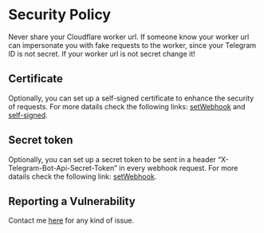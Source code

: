 # Security Policy

Never share your Cloudflare worker url. If someone know your worker url can impersonate you with fake requests to the worker, since your Telegram ID is not secret.
If your worker url is not secret change it!

## Certificate

Optionally, you can set up a self-signed certificate to enhance the security of requests. 
For more datails check the following links: [setWebhook](https://core.telegram.org/bots/api#setwebhook) and [self-signed](https://core.telegram.org/bots/self-signed).

## Secret token
Optionally, you can set up a secret token to be sent in a header “X-Telegram-Bot-Api-Secret-Token” in every webhook request.
For more datails check the following link: [setWebhook](https://core.telegram.org/bots/api#setwebhook).

<!--
## Supported Versions

Use this section to tell people about which versions of your project are
currently being supported with security updates.

| Version | Supported          |
| ------- | ------------------ |
| 5.1.x   | :white_check_mark: |
| 5.0.x   | :x:                |
| 4.0.x   | :white_check_mark: |
| < 4.0   | :x:                |
-->
## Reporting a Vulnerability

Contact me [here](https://t.me/Mqtth3w_support_bot) for any kind of issue.

<!--
Use this section to tell people how to report a vulnerability.

Tell them where to go, how often they can expect to get an update on a
reported vulnerability, what to expect if the vulnerability is accepted or
declined, etc.
-->
